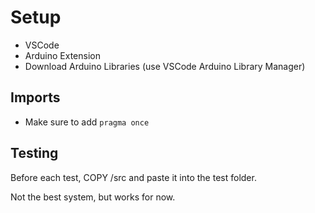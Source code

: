 

# Setup
- VSCode
- Arduino Extension
- Download Arduino Libraries (use VSCode Arduino Library Manager)

## Imports
- Make sure to add `pragma once`

## Testing

Before each test, COPY /src and paste it into the test folder.

Not the best system, but works for now.